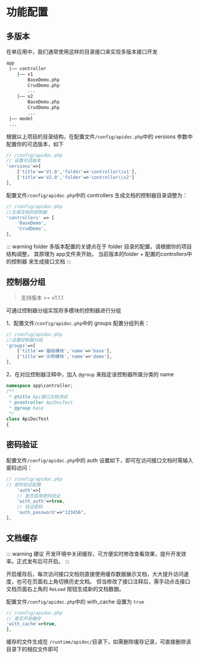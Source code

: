 # 功能配置

## 多版本

在单应用中，我们通常使用这样的目录接口来实现多版本接口开发
```sh
app
 |—— controller
    |—— v1
        BaseDemo.php
        CrudDemo.php
        ...
    |—— v2
        BaseDemo.php
        CrudDemo.php
        ...
 |—— model
 ...
```

根据以上项目的目录结构，在配置文件`/config/apidoc.php`中的 versions 参数中配置你的可选版本，如下
```php
// /config/apidoc.php
// 设置可选版本
'versions'=>[
    ['title'=>'V1.0','folder'=>'controller\\v1'],
    ['title'=>'V2.0','folder'=>'controller\\v2']
],
```

配置文件`/config/apidoc.php`中的 controllers 生成文档的控制器目录调整为：
```php
// /config/apidoc.php
//生成文档的控制器
'controllers' => [
    'BaseDemo',
    'CrudDemo',
],
```

::: warning folder
多版本配置的关键点在于 folder 目录的配置，请根据你的项目结构调整，
其原理为 app文件夹开始， 当前版本的folder + 配置的controllers中的控制器 来生成接口文档
:::


## 控制器分组
> 支持版本 >= v1.1.1

可通过控制器分组实现将多模块的控制器进行分组

1、配置文件`/config/apidoc.php`中的 groups 配置分组列表：
```php
// /config/apidoc.php
//设置控制器分组
'groups'=>[
    ['title'=>'基础模块','name'=>'base'],
    ['title'=>'示例模块','name'=>'demo'],
],
```

2、在对应控制器注释中，加入 `@group` 来指定该控制器所属分类的 name
```php
namespace app\controller;
/**
 * @title Api接口文档测试
 * @controller ApiDocTest
 * @group base
 */
class ApiDocTest
{ 
```



## 密码验证
配置文件`/config/apidoc.php`中的 auth 设置如下，即可在访问接口文档时需输入密码访问：
```php
// /config/apidoc.php
// 密码验证配置
    'auth'=>[
    // 是否启用密码验证
    'with_auth'=>true,
    // 验证密码
    'auth_password'=>"123456",
],
```

## 文档缓存
::: warning 建议
开发环境中关闭缓存，可方便实时修改查看效果，提升开发效率。正式发布后可开启。
:::

开启缓存后，每次访问接口文档则直接使用缓存数据展示文档，大大提升访问速度，也可在页面右上角切换历史文档。
但当修改了接口注释后，需手动点击接口文档页面右上角的 `ReLoad` 按钮生成新的文档数据。

配置文件`/config/apidoc.php`中的 with_cache 设置为 `true`
```php
// /config/apidoc.php
// 是否开启缓存
'with_cache'=>true,
],
```

缓存的文件生成在 `/runtime/apidoc/`目录下，如需删除缓存记录，可直接删除该目录下的相应文件即可



